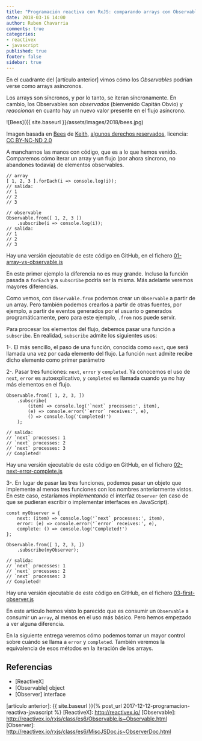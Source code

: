 ```yaml
---
title: "Programación reactiva con RxJS: comparando arrays con Observables"
date: 2018-03-16 14:00
author: Ruben Chavarria
comments: true
categories: 
- reactivex
- javascript
published: true
footer: false
sidebar: true
---
```


En el cuadrante del [artículo anterior] vimos cómo los *Observables* podrían
verse como arrays asíncronos.

Los arrays son síncronos, y por lo tanto, se iteran síncronamente. En cambio,
los Observables son *observados* (bienvenido Capitán Obvio) y *reaccionan* en
cuanto hay un nuevo valor presente en el flujo asíncrono.

![Bees]({{ site.baseurl }}/assets/images/2018/bees.jpg)

<div class="image-footer">
    <span>
Imagen basada en <a href="https://flic.kr/p/JXSQNN">Bees</a> de <a href="https://www.flickr.com/photos/kbphoto/">Keith</a>, <a href="https://creativecommons.org/licenses/by-nc-nd/2.0/">algunos derechos reservados</a>, licencia: <a href="https://creativecommons.org/licenses/by-nc-nd/2.0/">CC BY-NC-ND 2.0</a>
  </span>
</div>

<!-- more -->

A mancharnos las manos con código, que es a lo que hemos venido. Comparemos
cómo iterar un array y un flujo (por ahora síncrono, no abandones todavía) de
elementos observables.

```
// array
[ 1, 2, 3 ].forEach(i => console.log(i));
// salida:
// 1
// 2
// 3

// observable
Observable.from([ 1, 2, 3 ])
    .subscribe(i => console.log(i));
// salida:
// 1
// 2
// 3
```

<div class="image-footer">
    <span>
    Hay una versión ejecutable de este código en GitHub, en el fichero <a href="https://github.com/rchavarria/reactive-programming-rxjs/blob/master/02-arrays-vs-observables/01-array-vs-observable.js">01-array-vs-observable.js</a>
  </span>
</div>

En este primer ejemplo la diferencia no es muy grande. Incluso la función
pasada a `forEach` y a `subscribe` podría ser la misma. Más adelante veremos
mayores diferencias.

Como vemos, con `Observable.from` podemos crear un `Observable` a partir de un
array. Pero también podemos crearlos a partir de otras fuentes, por ejemplo, a
partir de eventos generados por el usuario o generados programáticamente, pero
para este ejemplo, `.from` nos puede servir.

Para procesar los elementos del flujo, debemos pasar una función a `subscribe`.
En realidad, `subscribe` admite los siguientes usos:

1-. El más sencillo, el paso de una función, conocida como `next`, que será
llamada una vez por cada elemento del flujo. La función `next` admite recibe
dicho elemento como primer parámetro

2-. Pasar tres funciones: `next`, `error` y `completed`. Ya conocemos el uso de
`next`, `error` es autoexplicativo, y `completed` es llamada cuando ya no hay
más elementos en el flujo.

```
Observable.from([ 1, 2, 3, ])
    .subscribe(
        (item) => console.log('`next` processes:', item),
        (e) => console.error('`error` receives:', e),
        () => console.log('Completed!')
    );

// salida:
// `next` processes: 1
// `next` processes: 2
// `next` processes: 3
// Completed!
```

<div class="image-footer">
    <span>
    Hay una versión ejecutable de este código en GitHub, en el fichero <a href="https://github.com/rchavarria/reactive-programming-rxjs/blob/master/02-arrays-vs-observables/02-next-error-complete.js">02-next-error-complete.js</a>
  </span>
</div>

3-. En lugar de pasar las tres funciones, podemos pasar un objeto que
implemente al menos tres funciones con los nombres anteriormente vistos. En
este caso, estaríamos *implementando* el interfaz `Observer` (en caso de que se
pudieran escribir o implementar interfaces en JavaScript).

```
const myObserver = {
    next: (item) => console.log('`next` processes:', item),
    error: (e) => console.error('`error` receives:', e),
    complete: () => console.log('Completed!')
};

Observable.from([ 1, 2, 3, ])
    .subscribe(myObserver);

// salida:
// `next` processes: 1
// `next` processes: 2
// `next` processes: 3
// Completed!
```

<div class="image-footer">
    <span>
    Hay una versión ejecutable de este código en GitHub, en el fichero <a href="https://github.com/rchavarria/reactive-programming-rxjs/blob/master/02-arrays-vs-observables/03-first-observer.js">03-first-observer.js</a>
  </span>
</div>

En este artículo hemos visto lo parecido que es consumir un `Observable` a
consumir un `array`, al menos en el uso más básico. Pero hemos empezado a ver
alguna diferencia.

En la siguiente entrega veremos cómo podemos tomar un mayor control sobre
cuándo se llama a `error` y `completed`. También veremos la equivalencia de
esos métodos en la iteración de los arrays.

## Referencias

- [ReactiveX]
- [Observable] object
- [Observer] interface

[artículo anterior]: {{ site.baseurl }}{% post_url 2017-12-12-programacion-reactiva-javascript %}
[ReactiveX]: http://reactivex.io/
[Observable]: http://reactivex.io/rxjs/class/es6/Observable.js~Observable.html
[Observer]: http://reactivex.io/rxjs/class/es6/MiscJSDoc.js~ObserverDoc.html
